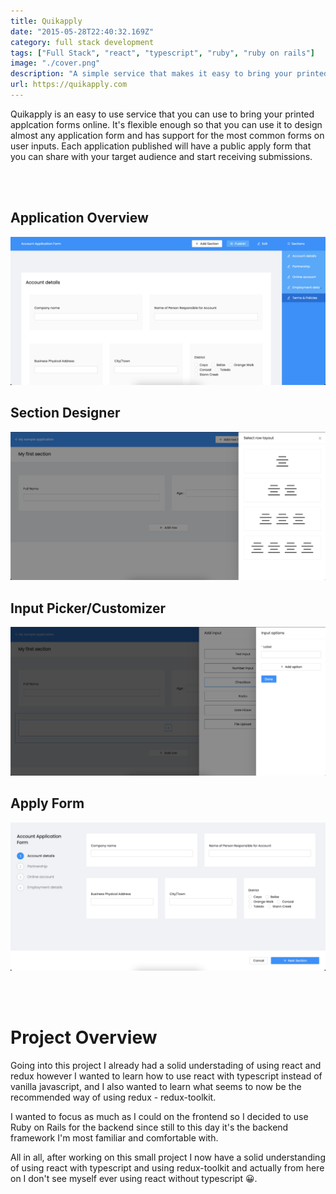 ```yaml
---
title: Quikapply
date: "2015-05-28T22:40:32.169Z"
category: full stack development
tags: ["Full Stack", "react", "typescript", "ruby", "ruby on rails"]
image: "./cover.png"
description: "A simple service that makes it easy to bring your printed application forms online and start receiving submissions."
url: https://quikapply.com
---
```


Quikapply is an easy to use service that you can use to bring your printed applcation forms online. It's flexible enough so that you can use it to design almost any application form and has support for the most common forms on user inputs. Each application published will have a public apply form that you can share with your target audience and start receiving submissions.

\
&nbsp;

## Application Overview

![application overview](./design.png)

## Section Designer

![application overview](./section-designer.png)

## Input Picker/Customizer

![application overview](./input-picker.png)

## Apply Form

![apply form](./apply.png)

\
&nbsp;

# Project Overview

Going into this project I already had a solid understading of using react and redux however I wanted to learn how to use react with typescript instead of vanilla javascript, and I also wanted to learn what seems to now be the recommended way of using redux - redux-toolkit.

I wanted to focus as much as I could on the frontend so I decided to use Ruby on Rails for the backend since still to this day it's the backend framework I'm most familiar and comfortable with.

All in all, after working on this small project I now have a solid understanding of using react with typescript and using redux-toolkit and actually from here on I don't see myself ever using react without typescript 😀.
